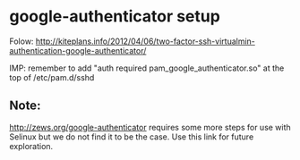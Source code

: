 google-authenticator setup
=======================================


Folow: http://kiteplans.info/2012/04/06/two-factor-ssh-virtualmin-authentication-google-authenticator/

IMP: remember to add "auth required pam_google_authenticator.so" at the top of /etc/pam.d/sshd


Note:  
----------
http://zews.org/google-authenticator requires some more steps for use with Selinux but we do not find it to be the case. 
Use this link for future exploration.

